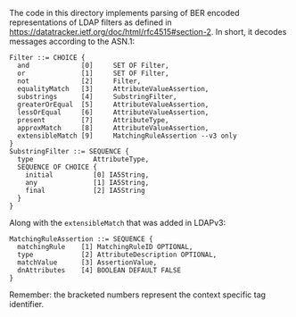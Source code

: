 The code in this directory implements parsing of BER encoded representations
of LDAP filters as defined in https://datatracker.ietf.org/doc/html/rfc4515#section-2.
In short, it decodes messages according to the ASN.1:

```
Filter ::= CHOICE {
  and             [0]     SET OF Filter,
  or              [1]     SET OF Filter,
  not             [2]     Filter,
  equalityMatch   [3]     AttributeValueAssertion,
  substrings      [4]     SubstringFilter,
  greaterOrEqual  [5]     AttributeValueAssertion,
  lessOrEqual     [6]     AttributeValueAssertion,
  present         [7]     AttributeType,
  approxMatch     [8]     AttributeValueAssertion,
  extensibleMatch [9]     MatchingRuleAssertion --v3 only
}
SubstringFilter ::= SEQUENCE {
  type               AttributeType,
  SEQUENCE OF CHOICE {
    initial          [0] IA5String,
    any              [1] IA5String,
    final            [2] IA5String
  }
}
```

Along with the `extensibleMatch` that was added in LDAPv3:

```
MatchingRuleAssertion ::= SEQUENCE {
  matchingRule    [1] MatchingRuleID OPTIONAL,
  type            [2] AttributeDescription OPTIONAL,
  matchValue      [3] AssertionValue,
  dnAttributes    [4] BOOLEAN DEFAULT FALSE
}
```

Remember: the bracketed numbers represent the context specific tag identifier.
